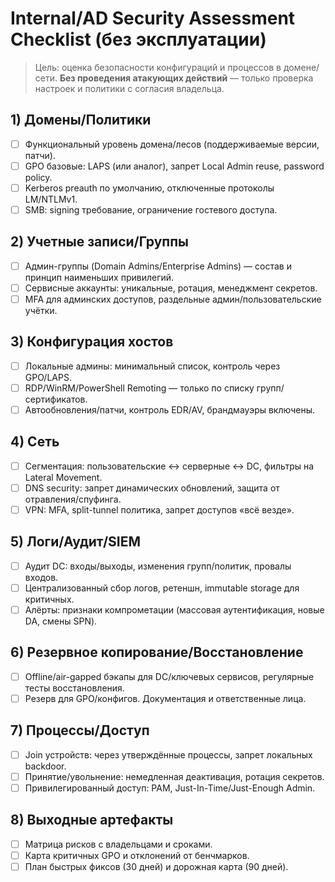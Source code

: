 
# Internal/AD Security Assessment Checklist (без эксплуатации)

> Цель: оценка безопасности конфигураций и процессов в домене/сети. **Без проведения атакующих действий** — только проверка настроек и политики с согласия владельца.

## 1) Домены/Политики
- [ ] Функциональный уровень домена/лесов (поддерживаемые версии, патчи).
- [ ] GPO базовые: LAPS (или аналог), запрет Local Admin reuse, password policy.
- [ ] Kerberos preauth по умолчанию, отключенные протоколы LM/NTLMv1.
- [ ] SMB: signing требование, ограничение гостевого доступа.

## 2) Учетные записи/Группы
- [ ] Админ-группы (Domain Admins/Enterprise Admins) — состав и принцип наименьших привилегий.
- [ ] Сервисные аккаунты: уникальные, ротация, менеджмент секретов.
- [ ] MFA для админских доступов, раздельные админ/пользовательские учётки.

## 3) Конфигурация хостов
- [ ] Локальные админы: минимальный список, контроль через GPO/LAPS.
- [ ] RDP/WinRM/PowerShell Remoting — только по списку групп/сертификатов.
- [ ] Автообновления/патчи, контроль EDR/AV, брандмауэры включены.

## 4) Сеть
- [ ] Сегментация: пользовательские ↔ серверные ↔ DC, фильтры на Lateral Movement.
- [ ] DNS security: запрет динамических обновлений, защита от отравления/спуфинга.
- [ ] VPN: MFA, split-tunnel политика, запрет доступов «всё везде».

## 5) Логи/Аудит/SIEM
- [ ] Аудит DC: входы/выходы, изменения групп/политик, провалы входов.
- [ ] Централизованный сбор логов, ретеншн, immutable storage для критичных.
- [ ] Алёрты: признаки компрометации (массовая аутентификация, новые DA, смены SPN).

## 6) Резервное копирование/Восстановление
- [ ] Offline/air-gapped бэкапы для DC/ключевых сервисов, регулярные тесты восстановления.
- [ ] Резерв для GPO/конфигов. Документация и ответственные лица.

## 7) Процессы/Доступ
- [ ] Join устройств: через утверждённые процессы, запрет локальных backdoor.
- [ ] Принятие/увольнение: немедленная деактивация, ротация секретов.
- [ ] Привилегированный доступ: PAM, Just-In-Time/Just-Enough Admin.

## 8) Выходные артефакты
- [ ] Матрица рисков с владельцами и сроками.
- [ ] Карта критичных GPO и отклонений от бенчмарков.
- [ ] План быстрых фиксов (30 дней) и дорожная карта (90 дней).
